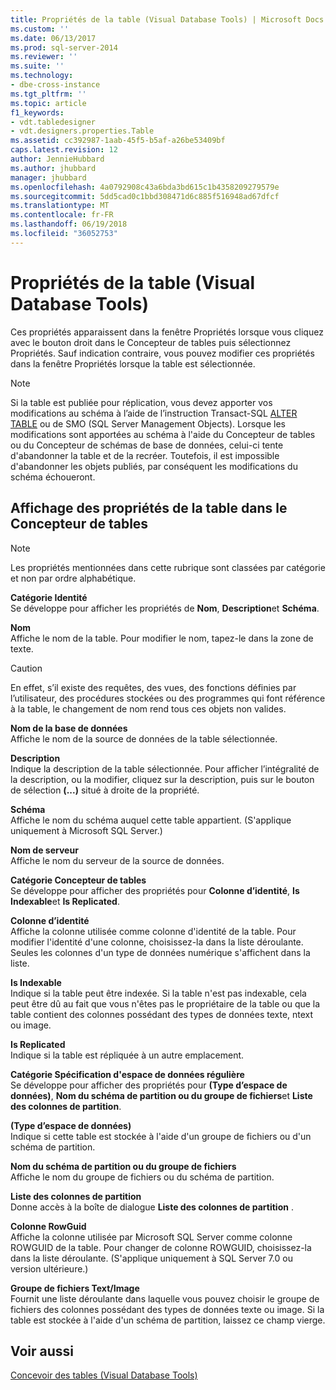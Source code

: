 ```yaml
---
title: Propriétés de la table (Visual Database Tools) | Microsoft Docs
ms.custom: ''
ms.date: 06/13/2017
ms.prod: sql-server-2014
ms.reviewer: ''
ms.suite: ''
ms.technology:
- dbe-cross-instance
ms.tgt_pltfrm: ''
ms.topic: article
f1_keywords:
- vdt.tabledesigner
- vdt.designers.properties.Table
ms.assetid: cc392987-1aab-45f5-b5af-a26be53409bf
caps.latest.revision: 12
author: JennieHubbard
ms.author: jhubbard
manager: jhubbard
ms.openlocfilehash: 4a0792908c43a6bda3bd615c1b4358209279579e
ms.sourcegitcommit: 5dd5cad0c1bbd308471d6c885f516948ad67dfcf
ms.translationtype: MT
ms.contentlocale: fr-FR
ms.lasthandoff: 06/19/2018
ms.locfileid: "36052753"
---
```

# <a name="table-properties-visual-database-tools"></a>Propriétés de la table (Visual Database Tools)
  Ces propriétés apparaissent dans la fenêtre Propriétés lorsque vous cliquez avec le bouton droit dans le Concepteur de tables puis sélectionnez Propriétés. Sauf indication contraire, vous pouvez modifier ces propriétés dans la fenêtre Propriétés lorsque la table est sélectionnée.  
  
> [!NOTE]  
>  Si la table est publiée pour réplication, vous devez apporter vos modifications au schéma à l’aide de l’instruction Transact-SQL [ALTER TABLE](/sql/t-sql/statements/alter-table-transact-sql) ou de SMO (SQL Server Management Objects). Lorsque les modifications sont apportées au schéma à l'aide du Concepteur de tables ou du Concepteur de schémas de base de données, celui-ci tente d'abandonner la table et de la recréer. Toutefois, il est impossible d'abandonner les objets publiés, par conséquent les modifications du schéma échoueront.  
  
## <a name="show-table-properties-in-table-designer"></a>Affichage des propriétés de la table dans le Concepteur de tables  
  
> [!NOTE]  
>  Les propriétés mentionnées dans cette rubrique sont classées par catégorie et non par ordre alphabétique.  
  
 **Catégorie Identité**  
 Se développe pour afficher les propriétés de **Nom**, **Description**et **Schéma**.  
  
 **Nom**  
 Affiche le nom de la table. Pour modifier le nom, tapez-le dans la zone de texte.  
  
> [!CAUTION]  
>  En effet, s’il existe des requêtes, des vues, des fonctions définies par l’utilisateur, des procédures stockées ou des programmes qui font référence à la table, le changement de nom rend tous ces objets non valides.  
  
 **Nom de la base de données**  
 Affiche le nom de la source de données de la table sélectionnée.  
  
 **Description**  
 Indique la description de la table sélectionnée. Pour afficher l’intégralité de la description, ou la modifier, cliquez sur la description, puis sur le bouton de sélection **(...)** situé à droite de la propriété.  
  
 **Schéma**  
 Affiche le nom du schéma auquel cette table appartient. (S'applique uniquement à Microsoft SQL Server.)  
  
 **Nom de serveur**  
 Affiche le nom du serveur de la source de données.  
  
 **Catégorie Concepteur de tables**  
 Se développe pour afficher des propriétés pour **Colonne d’identité**, **Is Indexable**et **Is Replicated**.  
  
 **Colonne d’identité**  
 Affiche la colonne utilisée comme colonne d'identité de la table. Pour modifier l'identité d'une colonne, choisissez-la dans la liste déroulante. Seules les colonnes d'un type de données numérique s'affichent dans la liste.  
  
 **Is Indexable**  
 Indique si la table peut être indexée. Si la table n'est pas indexable, cela peut être dû au fait que vous n'êtes pas le propriétaire de la table ou que la table contient des colonnes possédant des types de données texte, ntext ou image.  
  
 **Is Replicated**  
 Indique si la table est répliquée à un autre emplacement.  
  
 **Catégorie Spécification d'espace de données régulière**  
 Se développe pour afficher des propriétés pour **(Type d’espace de données)**, **Nom du schéma de partition ou du groupe de fichiers**et **Liste des colonnes de partition**.  
  
 **(Type d’espace de données)**  
 Indique si cette table est stockée à l'aide d'un groupe de fichiers ou d'un schéma de partition.  
  
 **Nom du schéma de partition ou du groupe de fichiers**  
 Affiche le nom du groupe de fichiers ou du schéma de partition.  
  
 **Liste des colonnes de partition**  
 Donne accès à la boîte de dialogue **Liste des colonnes de partition** .  
  
 **Colonne RowGuid**  
 Affiche la colonne utilisée par Microsoft SQL Server comme colonne ROWGUID de la table. Pour changer de colonne ROWGUID, choisissez-la dans la liste déroulante. (S'applique uniquement à SQL Server 7.0 ou version ultérieure.)  
  
 **Groupe de fichiers Text/Image**  
 Fournit une liste déroulante dans laquelle vous pouvez choisir le groupe de fichiers des colonnes possédant des types de données texte ou image. Si la table est stockée à l'aide d'un schéma de partition, laissez ce champ vierge.  
  
## <a name="see-also"></a>Voir aussi  
 [Concevoir des tables &#40;Visual Database Tools&#41;](visual-database-tools.md)  
  
  
